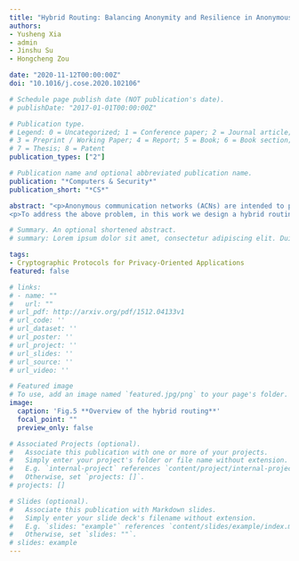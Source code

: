 ```yaml
---
title: "Hybrid Routing: Balancing Anonymity and Resilience in Anonymous Communication Networks"
authors:
- Yusheng Xia
- admin
- Jinshu Su
- Hongcheng Zou

date: "2020-11-12T00:00:00Z"
doi: "10.1016/j.cose.2020.102106"

# Schedule page publish date (NOT publication's date).
# publishDate: "2017-01-01T00:00:00Z"

# Publication type.
# Legend: 0 = Uncategorized; 1 = Conference paper; 2 = Journal article;
# 3 = Preprint / Working Paper; 4 = Report; 5 = Book; 6 = Book section;
# 7 = Thesis; 8 = Patent
publication_types: ["2"]

# Publication name and optional abbreviated publication name.
publication: "*Computers & Security*"
publication_short: "*CS*"

abstract: "<p>Anonymous communication networks (ACNs) are intended to protect the metadata privacy during the communication. As typical ACNs, onion mix-nets adopt source routing where the source defines a static path and wraps the message with the public keys of on-path nodes so that the message could be delivered to the destination. However, onion mix-nets lack resilience when the static on-path mixes fail, which could result in message loss, communication failure and even de-anonymization attacks. Therefore, it is desirable to achieve routing resilience in onion mix-nets for persistent routing capability even against node failure. The state-of-the-art solutions mainly adopt mix groups and thus need to share secrets among all the group members, which may cause single point of failure and render massive loss of anonymity.</p>
<p>To address the above problem, in this work we design a hybrid routing approach, which essentially embeds the onion mix-net with hop-by-hop routing to achieve desirable routing resilience. Furthermore, we extend our scheme with a threshold setting, and propose T-hybrid routing to mitigate the anonymity loss when group mixes are compromised. Besides, we propose the active defense mechanism to defend replay attacks in the scenario of mix groups. As for experimental evaluations, we conduct a quantitative analysis of the resilience and anonymity for various schemes, and demonstrate that T-hybrid routing can achieve a good balance between resilience and anonymity. In addition, we manage to realize the full T-hybrid routing prototype and test its performance in the cloud hosting environment. The experimental results show that compared with typical onion mix-nets, our T-hybrid routing mechanism only increases about 20%-25% regarding the end-to-end delay, and thus is still practical while with better resilience.</p>"

# Summary. An optional shortened abstract.
# summary: Lorem ipsum dolor sit amet, consectetur adipiscing elit. Duis posuere tellus ac convallis placerat. Proin tincidunt magna sed ex sollicitudin condimentum.

tags:
- Cryptographic Protocols for Privacy-Oriented Applications
featured: false

# links:
# - name: ""
#   url: ""
# url_pdf: http://arxiv.org/pdf/1512.04133v1
# url_code: ''
# url_dataset: ''
# url_poster: ''
# url_project: ''
# url_slides: ''
# url_source: ''
# url_video: ''

# Featured image
# To use, add an image named `featured.jpg/png` to your page's folder. 
image:
  caption: 'Fig.5 **Overview of the hybrid routing**'
  focal_point: ""
  preview_only: false

# Associated Projects (optional).
#   Associate this publication with one or more of your projects.
#   Simply enter your project's folder or file name without extension.
#   E.g. `internal-project` references `content/project/internal-project/index.md`.
#   Otherwise, set `projects: []`.
# projects: []

# Slides (optional).
#   Associate this publication with Markdown slides.
#   Simply enter your slide deck's filename without extension.
#   E.g. `slides: "example"` references `content/slides/example/index.md`.
#   Otherwise, set `slides: ""`.
# slides: example
---
```



